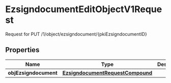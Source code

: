 

# EzsigndocumentEditObjectV1Request

Request for PUT /1/object/ezsigndocument/{pkiEzsigndocumentID}

## Properties

| Name | Type | Description | Notes |
|------------ | ------------- | ------------- | -------------|
|**objEzsigndocument** | [**EzsigndocumentRequestCompound**](EzsigndocumentRequestCompound.md) |  |  |



